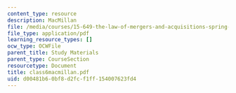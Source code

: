 ```yaml
---
content_type: resource
description: MacMillan
file: /media/courses/15-649-the-law-of-mergers-and-acquisitions-spring-2003/d00481b60bf8d2fcf1ff154007623fd4_class6macmillan.pdf
file_type: application/pdf
learning_resource_types: []
ocw_type: OCWFile
parent_title: Study Materials
parent_type: CourseSection
resourcetype: Document
title: class6macmillan.pdf
uid: d00481b6-0bf8-d2fc-f1ff-154007623fd4
---
```

